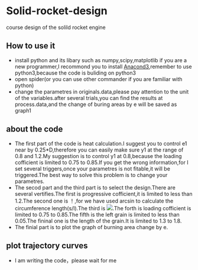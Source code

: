 # Solid-rocket-design
course design of the solild rocket engine
## How to use it
* install python and its libary such as numpy,scipy,matplotlib
if you are a new programmer,I recommond you to install [Anacond3](https://www.anaconda.com/download/),remember to use python3,because the code is buliding on python3
* open spider(or you can use other commander if you are familiar with python)
* change the parametres in originals.data,please pay attention to the unit of the variables.after several trials,you can find the results at process.data,and the change of buring areas by e
will be saved as graph1
## about the code
* The first part of the code is heat calculation.I suggest you to control e1 near by 0.25*D,therefore you can easily make sure y1 at the range of 0.8 and 1.2.My suggestion is to control y1 at 0.8,because the loading cofficient is limited to 0.75 to 0.85.If you get the wrong information,for I set several triggers,once your parametres is not fitable,it will be triggered.The best way to solve this problem is to change your parametres.
* The secod part and the third part is to select the design.There are several vertifies.The first is progressive cofficient,it is limited to less than 1.2.The second one is ！[](https://github.com/graceyangfan/solid-rocket-design/blob/master/vertify2.png),for we have used arcsin to calculate the circumference length(s/l).The third is ![](https://github.com/graceyangfan/solid-rocket-design/blob/master/vertify3.png).The forth is loading cofficient is limited to 0.75 to 0.85.The fifth is the left grain is limited to less than 0.05.The fininal one is the length of the grain.It is limited to 1.3 to 1.8.
* The finial part is to plot the graph of burning area change by e.
## plot trajectory curves
* I am writing the code，please wait for me

